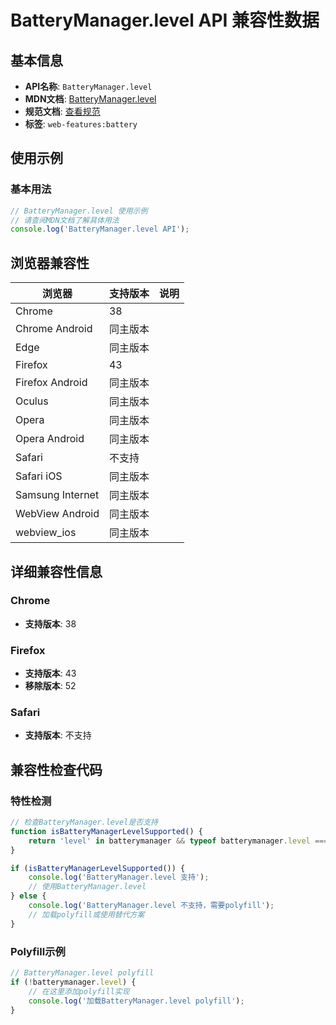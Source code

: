 # BatteryManager.level API 兼容性数据

## 基本信息

- **API名称**: `BatteryManager.level`
- **MDN文档**: [BatteryManager.level](https://developer.mozilla.org/docs/Web/API/BatteryManager/level)
- **规范文档**: [查看规范](https://w3c.github.io/battery/#dom-batterymanager-level)
- **标签**: `web-features:battery`

## 使用示例

### 基本用法

```javascript
// BatteryManager.level 使用示例
// 请查阅MDN文档了解具体用法
console.log('BatteryManager.level API');
```

## 浏览器兼容性

| 浏览器 | 支持版本 | 说明 |
|--------|----------|------|
| Chrome | 38 |  |
| Chrome Android | 同主版本 |  |
| Edge | 同主版本 |  |
| Firefox | 43 |  |
| Firefox Android | 同主版本 |  |
| Oculus | 同主版本 |  |
| Opera | 同主版本 |  |
| Opera Android | 同主版本 |  |
| Safari | 不支持 |  |
| Safari iOS | 同主版本 |  |
| Samsung Internet | 同主版本 |  |
| WebView Android | 同主版本 |  |
| webview_ios | 同主版本 |  |

## 详细兼容性信息

### Chrome

- **支持版本**: 38

### Firefox

- **支持版本**: 43
- **移除版本**: 52

### Safari

- **支持版本**: 不支持

## 兼容性检查代码

### 特性检测

```javascript
// 检查BatteryManager.level是否支持
function isBatteryManagerLevelSupported() {
    return 'level' in batterymanager && typeof batterymanager.level === 'function';
}

if (isBatteryManagerLevelSupported()) {
    console.log('BatteryManager.level 支持');
    // 使用BatteryManager.level
} else {
    console.log('BatteryManager.level 不支持，需要polyfill');
    // 加载polyfill或使用替代方案
}
```

### Polyfill示例

```javascript
// BatteryManager.level polyfill
if (!batterymanager.level) {
    // 在这里添加polyfill实现
    console.log('加载BatteryManager.level polyfill');
}
```

